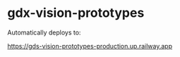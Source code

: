 # gdx-vision-prototypes

Automatically deploys to: 

https://gds-vision-prototypes-production.up.railway.app
